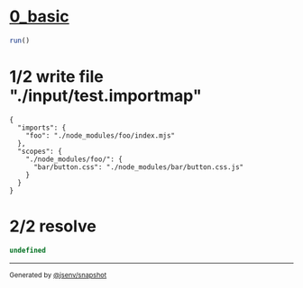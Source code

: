 # [0_basic](../../file_override_scope.test.mjs#L26)

```js
run()
```

# 1/2 write file "./input/test.importmap"

```importmap
{
  "imports": {
    "foo": "./node_modules/foo/index.mjs"
  },
  "scopes": {
    "./node_modules/foo/": {
      "bar/button.css": "./node_modules/bar/button.css.js"
    }
  }
}
```

# 2/2 resolve

```js
undefined
```

---

<sub>
  Generated by <a href="https://github.com/jsenv/core/tree/main/packages/tooling/snapshot">@jsenv/snapshot</a>
</sub>

